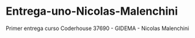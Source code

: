 # Entrega-uno-Nicolas-Malenchini
Primer entrega curso Coderhouse 37690 - GIDEMA - Nicolas Malenchini
